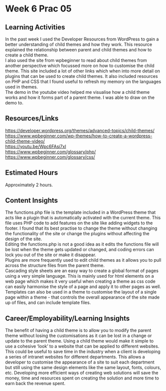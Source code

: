 # Week 6 Prac 05

## Learning Activities
In the past week I used the Developer Resources from WordPress to gain a better understanding of child themes and how they work. This resource explained the relationship between parent and child themes and how to create a child theme.  <br> 
I also used the site from wpbeginner to read about child themes from another perspective which focussed more on how to customise the child theme. This site included a lot of other links which when into more detail on plugins that can be used to create child themes. It also included resources on PHP and CSS that I found useful to refresh my memory on the languages used in themes. <br> 
The demo in the youtube video helped me visualise how a child theme works and how it forms part of a parent theme. I was able to draw on the demo to.


 ## Resources/Links
https://developer.wordpress.org/themes/advanced-topics/child-themes/  
https://www.wpbeginner.com/wp-themes/how-to-create-a-wordpress-child-theme-video/  
https://youtu.be/Wpc6FAsi7xI  
https://www.wpbeginner.com/glossary/php/  
https://www.wpbeginner.com/glossary/css/  

## Estimated Hours

Approximately 2 hours.

## Content Insights
The functions.php file is the template included in a WordPress theme that acts like a plugin that is automatically activated with the current theme. This file uses PHP code to add features on the site like adding widgets to the footer. I found that its best practise to change the theme without changing the functionality of the site or change the plugins without affecting the design of the site.<br> 
Editing the functions.php is not a good idea as it edits the functions file will be lost when the theme gets updated or changed, and coding errors can lock you out of the site or make it disappear.<br> 
Plugins are more frequently used to edit child themes as it allows you to pull across the structure files from the parent theme. <br> 
Cascading style sheets are an easy way to create a global format of pages using a very simple language. This is mainly used for html elements on a web page which makes it very useful when creating a theme as css code can easily harmonise the style of a page and apply it to other pages as well.<br> 
Templates can also be used in a theme to customise the layout of a single page within a theme - that controls the overall appearance of the site made up of files, and can include template files.<br> 


## Career/Employability/Learning Insights
The benefit of having a child theme is to allow you to modify the parent theme without losing the customisations as it can be lost in a change or update to the parent theme. Using a child theme would make it simple to use a cohesive ‘look’ to a website that can be applied to different websites. <br> 
This could be useful to save time in the industry when a client is developing a series of intranet websites for different departments. This allows a developer to customise the appearance of a site to suit each department but still using the same design elements like the same layout, fonts, colours, etc. Developing more efficient ways of creating web solutions will save the money, time and resources spent on creating the solution and more time to earn back the revenue spent.<br> 

